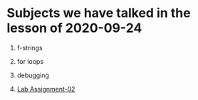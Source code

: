 
# Subjects we have talked in the lesson of 2020-09-24

1. f-strings
2. for loops
3. debugging

4. [Lab Assignment-02](assignment-02.md)